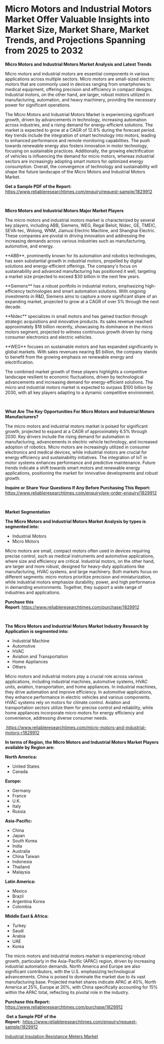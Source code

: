 <p><h1>Micro Motors and Industrial Motors Market Offer Valuable Insights into Market Size, Market Share, Market Trends, and Projections Spanning from 2025 to 2032</h1></p><p><strong>Micro Motors and Industrial Motors Market Analysis and Latest Trends</strong></p>
<p><p>Micro motors and industrial motors are essential components in various applications across multiple sectors. Micro motors are small-sized electric motors that are commonly used in devices ranging from smartphones to medical equipment, offering precision and efficiency in compact designs. Industrial motors, on the other hand, are larger, robust motors utilized in manufacturing, automation, and heavy machinery, providing the necessary power for significant operations.</p><p>The Micro Motors and Industrial Motors Market is experiencing significant growth, driven by advancements in technology, increasing automation across industries, and a rising demand for energy-efficient solutions. The market is expected to grow at a CAGR of 12.6% during the forecast period. Key trends include the integration of smart technology into motors, leading to enhanced performance and remote monitoring capabilities. The push towards renewable energy also fosters innovation in motor technology, focusing on sustainable practices. Additionally, the growing electrification of vehicles is influencing the demand for micro motors, whereas industrial sectors are increasingly adopting smart motors for optimized energy consumption. Overall, the convergence of technology and sustainability will shape the future landscape of the Micro Motors and Industrial Motors Market.</p></p>
<p><strong>Get a Sample PDF of the Report:&nbsp;</strong> <a href="https://www.reliableresearchtimes.com/enquiry/request-sample/1829912?utm_campaign=2186&utm_medium=2&utm_source=Github&utm_content=ia&utm_term=12042025&utm_id=micro-motors-and-industrial-motors">https://www.reliableresearchtimes.com/enquiry/request-sample/1829912</a></p>
<p>&nbsp;</p>
<p><strong>Micro Motors and Industrial Motors Major Market Players</strong></p>
<p><p>The micro motors and industrial motors market is characterized by several key players, including ABB, Siemens, WEG, Regal Beloit, Nidec, GE, TMEIC, SEVA-tec, Wolong, WNM, Jiamusi Electric Machine, and Shanghai Electric. These companies are pivotal in driving innovation and addressing the increasing demands across various industries such as manufacturing, automotive, and energy.</p><p>**ABB**, prominently known for its automation and robotics technologies, has seen substantial growth in industrial motors, propelled by digital solutions and energy-efficient offerings. The company's focus on sustainability and advanced manufacturing has positioned it well, targeting a market size projected to exceed $30 billion in the next few years.</p><p>**Siemens** has a robust portfolio in industrial motors, emphasizing high-efficiency technologies and smart automation solutions. With ongoing investments in R&D, Siemens aims to capture a more significant share of an expanding market, projected to grow at a CAGR of over 5% through the next decade.</p><p>**Nidec** specializes in small motors and has gained traction through strategic acquisitions and innovative products. Its sales revenue reached approximately $18 billion recently, showcasing its dominance in the micro motors segment, projected to witness continuous growth driven by rising consumer electronics and electric vehicles.</p><p>**WEG** focuses on sustainable motors and has expanded significantly in global markets. With sales revenues nearing $5 billion, the company stands to benefit from the growing emphasis on renewable energy and electrification.</p><p>The combined market growth of these players highlights a competitive landscape resilient to economic fluctuations, driven by technological advancements and increasing demand for energy-efficient solutions. The micro and industrial motors market is expected to surpass $100 billion by 2030, with all key players adapting to a dynamic competitive environment.</p></p>
<p>&nbsp;</p>
<p><strong>What Are The Key Opportunities For Micro Motors and Industrial Motors Manufacturers?</strong></p>
<p><p>The micro motors and industrial motors market is poised for significant growth, projected to expand at a CAGR of approximately 6.5% through 2030. Key drivers include the rising demand for automation in manufacturing, advancements in electric vehicle technology, and increased adoption of robotics. Micro motors are increasingly utilized in consumer electronics and medical devices, while industrial motors are crucial for energy efficiency and sustainability initiatives. The integration of IoT in motor systems enhances performance and predictive maintenance. Future trends indicate a shift towards smart motors and renewable energy applications, positioning the market for innovative developments and robust growth.</p></p>
<p><strong>Inquire or Share Your Questions If Any Before Purchasing This Report:</strong> <a href="https://www.reliableresearchtimes.com/enquiry/pre-order-enquiry/1829912?utm_campaign=2186&utm_medium=2&utm_source=Github&utm_content=ia&utm_term=12042025&utm_id=micro-motors-and-industrial-motors">https://www.reliableresearchtimes.com/enquiry/pre-order-enquiry/1829912</a></p>
<p>&nbsp;</p>
<p><strong>Market Segmentation</strong></p>
<p><strong>The Micro Motors and Industrial Motors Market Analysis by types is segmented into:</strong></p>
<p><ul><li>Industrial Motors</li><li>Micro Motors</li></ul></p>
<p><p>Micro motors are small, compact motors often used in devices requiring precise control, such as medical instruments and automotive applications, where size and efficiency are critical. Industrial motors, on the other hand, are larger and more robust, designed for heavy-duty applications like manufacturing, HVAC systems, and large machinery. Both markets focus on different segments: micro motors prioritize precision and miniaturization, while industrial motors emphasize durability, power, and high performance in demanding environments. Together, they support a wide range of industries and applications.</p></p>
<p><strong>Purchase this Report:&nbsp;</strong><a href="https://www.reliableresearchtimes.com/purchase/1829912?utm_campaign=2186&utm_medium=2&utm_source=Github&utm_content=ia&utm_term=12042025&utm_id=micro-motors-and-industrial-motors">https://www.reliableresearchtimes.com/purchase/1829912</a></p>
<p>&nbsp;</p>
<p><strong>The Micro Motors and Industrial Motors Market Industry Research by Application is segmented into:</strong></p>
<p><ul><li>Industrial Machine</li><li>Automotive</li><li>HVAC</li><li>Aviation and Transportation</li><li>Home Appliances</li><li>Others</li></ul></p>
<p><p>Micro motors and industrial motors play a crucial role across various applications, including industrial machines, automotive systems, HVAC units, aviation, transportation, and home appliances. In industrial machines, they drive automation and improve efficiency. In automotive applications, they enhance performance in electric vehicles and various components. HVAC systems rely on motors for climate control. Aviation and transportation sectors utilize them for precise control and reliability, while home appliances incorporate micro motors for energy efficiency and convenience, addressing diverse consumer needs.</p></p>
<p><a href="https://www.reliableresearchtimes.com/micro-motors-and-industrial-motors-r1829912?utm_campaign=2186&utm_medium=2&utm_source=Github&utm_content=ia&utm_term=12042025&utm_id=micro-motors-and-industrial-motors">&nbsp;https://www.reliableresearchtimes.com/micro-motors-and-industrial-motors-r1829912</a></p>
<p><strong>In terms of Region, the Micro Motors and Industrial Motors Market Players available by Region are:</strong></p>
<p>
    <p> <strong> North America: </strong>
        <ul>
            <li>United States</li>
            <li>Canada</li>
        </ul>
        </p> 
    <p> <strong> Europe: </strong>
        <ul>
            <li>Germany</li>
            <li>France</li>
            <li>U.K.</li>
            <li>Italy</li>
            <li>Russia</li>
        </ul>
        </p> 
    <p> <strong> Asia-Pacific: </strong>
        <ul>
            <li>China</li>
            <li>Japan</li>
            <li>South Korea</li>
            <li>India</li>
            <li>Australia</li>
            <li>China Taiwan</li>
            <li>Indonesia</li>
            <li>Thailand</li>
            <li>Malaysia</li>
        </ul>
        </p> 
    <p> <strong> Latin America: </strong>
        <ul>
            <li>Mexico</li>
            <li>Brazil</li>
            <li>Argentina Korea</li>
            <li>Colombia</li>
        </ul>
        </p> 
    <p> <strong> Middle East & Africa: </strong>
        <ul>
            <li>Turkey</li>
            <li>Saudi</li>
            <li>Arabia</li>
            <li>UAE</li>
            <li>Korea</li>
        </ul>
    </p>
    </p>
<p><p>The micro motors and industrial motors market is experiencing robust growth, particularly in the Asia-Pacific (APAC) region, driven by increasing industrial automation demands. North America and Europe are also significant contributors, with the U.S. emphasizing technological advancements. China is poised to dominate the market due to its vast manufacturing base. Projected market shares indicate APAC at 40%, North America at 25%, Europe at 20%, with China specifically accounting for 15% within the APAC total, reflecting its pivotal role in the industry.</p></p>
<p><strong>Purchase this Report: </strong><a href="https://www.reliableresearchtimes.com/purchase/1829912?utm_campaign=2186&utm_medium=2&utm_source=Github&utm_content=ia&utm_term=12042025&utm_id=micro-motors-and-industrial-motors">https://www.reliableresearchtimes.com/purchase/1829912</a></p>
<p>&nbsp;<strong>Get a Sample PDF of the Report:&nbsp;&nbsp;</strong><a href="https://www.reliableresearchtimes.com/enquiry/request-sample/1829912?utm_campaign=2186&utm_medium=2&utm_source=Github&utm_content=ia&utm_term=12042025&utm_id=micro-motors-and-industrial-motors">https://www.reliableresearchtimes.com/enquiry/request-sample/1829912</a></p>
<p><strong></strong></p>
<p><p><a href="https://github.com/decockogbaro25/Market-Research-Report-List-1/blob/main/industrial-insulation-resistance-meters-market.md?utm_campaign=2186&utm_medium=2&utm_source=Github&utm_content=ia&utm_term=12042025&utm_id=micro-motors-and-industrial-motors">Industrial Insulation Resistance Meters Market</a></p></p>